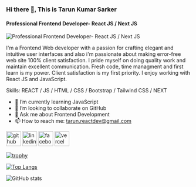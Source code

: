 ### Hi there 👋, This is Tarun Kumar Sarker
#### Professional Frontend Developer- React JS / Next JS
![Professional Frontend Developer- React JS / Next JS](https://scontent.fdac8-1.fna.fbcdn.net/v/t39.30808-6/431907583_122093060186251622_6300463688309607873_n.png?stp=dst-png_p960x960&_nc_cat=104&ccb=1-7&_nc_sid=5f2048&_nc_ohc=CeIg1T2jh8EAX_zPQW7&_nc_ht=scontent.fdac8-1.fna&oh=00_AfA6ABo8Q7u3alA1SXcwt541zWNTpNx3jp0K3B4CIBV7EQ&oe=65F86F80)

I'm a Frontend Web developer with a passion for crafting elegant and intuitive user interfaces and also i'm passionate about making error-free web site 100% client satisfaction. I pride myself on doing quality work and maintain excellent communication. Fresh code, time managment and first learn is my power. Client satisfaction is my first priority. I enjoy working with React JS and JavaScript.

Skills: REACT / JS / HTML / CSS / Bootstrap / Tailwind CSS / NEXT 

- 🌱 I’m currently learning JavaScript 
- 👯 I’m looking to collaborate on GitHub 
- 💬 Ask me about Frontend Development 
- 📫 How to reach me: tarun.reactdev@gmail.com 


[<img src='https://cdn.jsdelivr.net/npm/simple-icons@3.0.1/icons/github.svg' alt='github' height='40'>](https://github.com/sarkertarun)  [<img src='https://cdn.jsdelivr.net/npm/simple-icons@3.0.1/icons/linkedin.svg' alt='linkedin' height='40'>](https://www.linkedin.com/in/tarun-kumar-sarker-133271220/)  [<img src='https://cdn.jsdelivr.net/npm/simple-icons@3.0.1/icons/facebook.svg' alt='facebook' height='40'>](https://www.facebook.com/id=61557548660152)  [<img src='https://cdn.jsdelivr.net/npm/simple-icons@3.0.1/icons/vercel.svg' alt='vercel' height='40'>](https://vercel.com/tarun-sarkers-projects)  

[![trophy](https://github-profile-trophy.vercel.app/?username=sarkertarun)](https://github.com/ryo-ma/github-profile-trophy)

[![Top Langs](https://github-readme-stats.vercel.app/api/top-langs/?username=sarkertarun)](https://github.com/anuraghazra/github-readme-stats)

![GitHub stats](https://github-readme-stats.vercel.app/api?username=sarkertarun&show_icons=true&count_private=true)  


